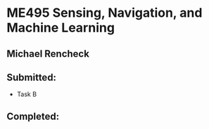 # ME495 Sensing, Navigation, and Machine Learning

## Michael Rencheck

## Submitted:

- Task B

## Completed:
